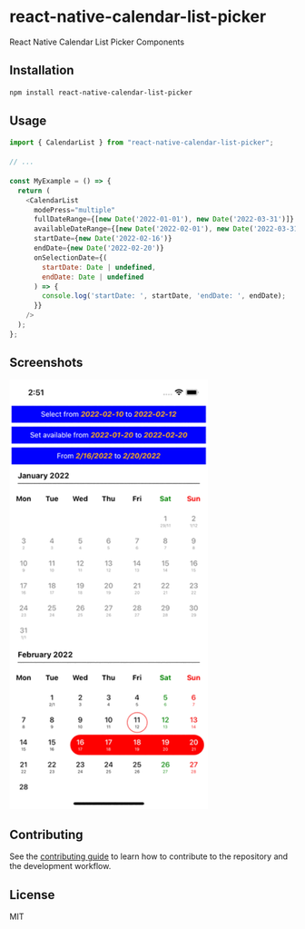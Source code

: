 # react-native-calendar-list-picker

React Native Calendar List Picker Components

## Installation

```sh
npm install react-native-calendar-list-picker
```

## Usage

```js
import { CalendarList } from "react-native-calendar-list-picker";

// ...

const MyExample = () => {
  return (
    <CalendarList
      modePress="multiple"
      fullDateRange={[new Date('2022-01-01'), new Date('2022-03-31')]}
      availableDateRange={[new Date('2022-02-01'), new Date('2022-03-31')]}
      startDate={new Date('2022-02-16')}
      endDate={new Date('2022-02-20')}
      onSelectionDate={(
        startDate: Date | undefined,
        endDate: Date | undefined
      ) => {
        console.log('startDate: ', startDate, 'endDate: ', endDate);
      }}
    />
  );
};
```

## Screenshots

<img src="screenshots/example-calendar-list-picker.gif" width="350" />

## Contributing

See the [contributing guide](CONTRIBUTING.md) to learn how to contribute to the repository and the development workflow.

## License

MIT
